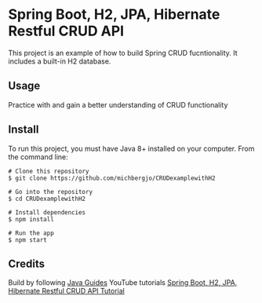# **Spring Boot, H2, JPA, Hibernate Restful CRUD API**
This project is an example of how to build Spring CRUD fucntionality. It includes a built-in H2 database. 

## Usage
Practice with and gain a better understanding of CRUD functionality 

## Install
To run this project, you must have Java 8+ installed on your computer.  From the command line: 
```
# Clone this repository
$ git clone https://github.com/michbergjo/CRUDexamplewithH2

# Go into the repository
$ cd CRUDexamplewithH2

# Install dependencies
$ npm install

# Run the app
$ npm start
```

## Credits
Build by following [Java Guides](https://www.youtube.com/channel/UC1Be9fnFTlcsUlejgfqag0g) YouTube tutorials 
[Spring Boot, H2, JPA, Hibernate Restful CRUD API Tutorial](https://www.youtube.com/watch?v=Koe7oC1Sq0c)
